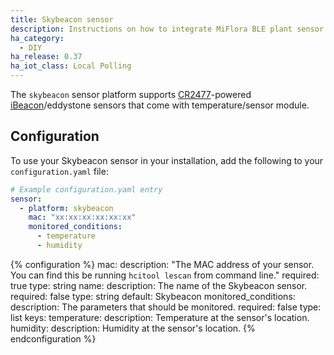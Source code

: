 ```yaml
---
title: Skybeacon sensor
description: Instructions on how to integrate MiFlora BLE plant sensor with Home Assistant.
ha_category:
  - DIY
ha_release: 0.37
ha_iot_class: Local Polling
---
```


The `skybeacon` sensor platform supports [CR2477](https://cnsky9.en.alibaba.com/)-powered [iBeacon](https://en.wikipedia.org/wiki/IBeacon)/eddystone sensors that come with temperature/sensor module.

## Configuration

To use your Skybeacon sensor in your installation, add the following to your `configuration.yaml` file:

```yaml
# Example configuration.yaml entry
sensor:
  - platform: skybeacon
    mac: "xx:xx:xx:xx:xx:xx"
    monitored_conditions:
      - temperature
      - humidity
```

{% configuration %}
mac:
  description: "The MAC address of your sensor. You can find this be running `hcitool lescan` from command line."
  required: true
  type: string
name:
  description: The name of the Skybeacon sensor.
  required: false
  type: string
  default: Skybeacon
monitored_conditions:
  description: The parameters that should be monitored.
  required: false
  type: list
  keys:
    temperature:
      description: Temperature at the sensor's location.
    humidity:
      description: Humidity at the sensor's location.
{% endconfiguration %}
